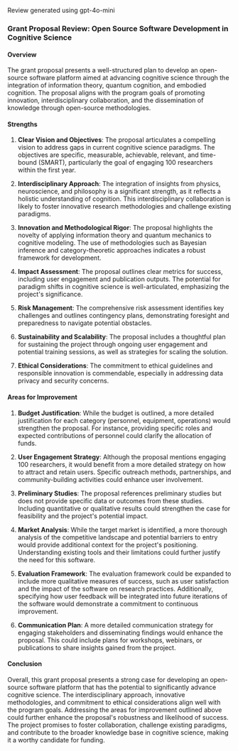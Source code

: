 Review generated using gpt-4o-mini

### Grant Proposal Review: Open Source Software Development in Cognitive Science

#### Overview

The grant proposal presents a well-structured plan to develop an open-source software platform aimed at advancing cognitive science through the integration of information theory, quantum cognition, and embodied cognition. The proposal aligns with the program goals of promoting innovation, interdisciplinary collaboration, and the dissemination of knowledge through open-source methodologies.

#### Strengths

1. **Clear Vision and Objectives**: The proposal articulates a compelling vision to address gaps in current cognitive science paradigms. The objectives are specific, measurable, achievable, relevant, and time-bound (SMART), particularly the goal of engaging 100 researchers within the first year.

2. **Interdisciplinary Approach**: The integration of insights from physics, neuroscience, and philosophy is a significant strength, as it reflects a holistic understanding of cognition. This interdisciplinary collaboration is likely to foster innovative research methodologies and challenge existing paradigms.

3. **Innovation and Methodological Rigor**: The proposal highlights the novelty of applying information theory and quantum mechanics to cognitive modeling. The use of methodologies such as Bayesian inference and category-theoretic approaches indicates a robust framework for development.

4. **Impact Assessment**: The proposal outlines clear metrics for success, including user engagement and publication outputs. The potential for paradigm shifts in cognitive science is well-articulated, emphasizing the project's significance.

5. **Risk Management**: The comprehensive risk assessment identifies key challenges and outlines contingency plans, demonstrating foresight and preparedness to navigate potential obstacles.

6. **Sustainability and Scalability**: The proposal includes a thoughtful plan for sustaining the project through ongoing user engagement and potential training sessions, as well as strategies for scaling the solution.

7. **Ethical Considerations**: The commitment to ethical guidelines and responsible innovation is commendable, especially in addressing data privacy and security concerns.

#### Areas for Improvement

1. **Budget Justification**: While the budget is outlined, a more detailed justification for each category (personnel, equipment, operations) would strengthen the proposal. For instance, providing specific roles and expected contributions of personnel could clarify the allocation of funds.

2. **User Engagement Strategy**: Although the proposal mentions engaging 100 researchers, it would benefit from a more detailed strategy on how to attract and retain users. Specific outreach methods, partnerships, and community-building activities could enhance user involvement.

3. **Preliminary Studies**: The proposal references preliminary studies but does not provide specific data or outcomes from these studies. Including quantitative or qualitative results could strengthen the case for feasibility and the project's potential impact.

4. **Market Analysis**: While the target market is identified, a more thorough analysis of the competitive landscape and potential barriers to entry would provide additional context for the project's positioning. Understanding existing tools and their limitations could further justify the need for this software.

5. **Evaluation Framework**: The evaluation framework could be expanded to include more qualitative measures of success, such as user satisfaction and the impact of the software on research practices. Additionally, specifying how user feedback will be integrated into future iterations of the software would demonstrate a commitment to continuous improvement.

6. **Communication Plan**: A more detailed communication strategy for engaging stakeholders and disseminating findings would enhance the proposal. This could include plans for workshops, webinars, or publications to share insights gained from the project.

#### Conclusion

Overall, this grant proposal presents a strong case for developing an open-source software platform that has the potential to significantly advance cognitive science. The interdisciplinary approach, innovative methodologies, and commitment to ethical considerations align well with the program goals. Addressing the areas for improvement outlined above could further enhance the proposal's robustness and likelihood of success. The project promises to foster collaboration, challenge existing paradigms, and contribute to the broader knowledge base in cognitive science, making it a worthy candidate for funding.